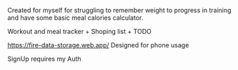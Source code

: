 Created for myself for struggling to remember weight to progress in training and have some basic meal calories calculator.

Workout and meal tracker + Shoping list + TODO

https://fire-data-storage.web.app/
Designed for phone usage

SignUp requires my Auth
